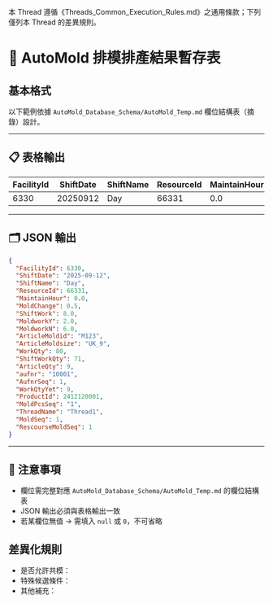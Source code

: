 本 Thread 遵循《Threads_Common_Execution_Rules.md》之通用條款；下列僅列本 Thread 的差異規則。

# 📑 AutoMold 排模排產結果暫存表

## 基本格式
以下範例依據 `AutoMold_Database_Schema/AutoMold_Temp.md` 欄位結構表（摘錄）設計。

---

## 📋 表格輸出
| FacilityId | ShiftDate | ShiftName | ResourceId | MaintainHour | MoldChange | ShiftWork | MoldworkY | MoldworkN | ArticleMoldid | ArticleMoldsize | WorkQty | ShiftWorkQty | ArticleQty | aufnr | AufnrSeq | WorkQtyYet | ProductId | MoldPcsSeq | ThreadName | MoldSeq | RescourseMoldSeq |
|------------|-----------|-----------|------------|--------------|------------|-----------|-----------|-----------|---------------|-----------------|---------|--------------|------------|-------|----------|------------|-----------|------------|------------|---------|------------------|
| 6330       | 20250912  | Day       | 66331      | 0.0          | 0.5        | 8.0       | 2.0       | 6.0       | M123          | UK_9            | 80      | 71           | 9          | 10001 | 1        | 9          | 2412120001 | 1          | Thread1    | 1       | 1                |

---

## 🗂 JSON 輸出
```json
{
  "FacilityId": 6330,
  "ShiftDate": "2025-09-12",
  "ShiftName": "Day",
  "ResourceId": 66331,
  "MaintainHour": 0.0,
  "MoldChange": 0.5,
  "ShiftWork": 8.0,
  "MoldworkY": 2.0,
  "MoldworkN": 6.0,
  "ArticleMoldid": "M123",
  "ArticleMoldsize": "UK_9",
  "WorkQty": 80,
  "ShiftWorkQty": 71,
  "ArticleQty": 9,
  "aufnr": "10001",
  "AufnrSeq": 1,
  "WorkQtyYet": 9,
  "ProductId": 2412120001,
  "MoldPcsSeq": "1",
  "ThreadName": "Thread1",
  "MoldSeq": 1,
  "RescourseMoldSeq": 1
}
```

---

## 📣 注意事項
- 欄位需完整對應 `AutoMold_Database_Schema/AutoMold_Temp.md` 的欄位結構表  
- JSON 輸出必須與表格輸出一致  
- 若某欄位無值 → 需填入 `null` 或 `0`，不可省略


## 差異化規則
- 是否允許共模：
- 特殊候選條件：
- 其他補充：
